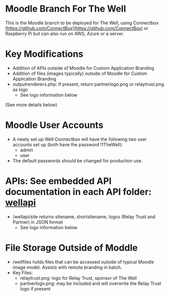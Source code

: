 # Moodle Branch For The Well

This is the Moodle branch to be deployed for The Well, using Connectbox [https://github.com/ConnectBox](https://github.com/ConnectBox) or 
Raspberry Pi but can also run on AWS, Azure or a server.

# Key Modifications  
* Addition of APIs outside of Moodle for Custom Application Branding
* Addition of files (images typically) outside of Moodle for Custom Application Branding
* outputrenderers.php: If present, return partnerlogo.png or relaytrust.png as logo
  * See logo information below

(See more details below)

# Moodle User Accounts
* A newly set up Well Connectbox will have the following two user accounts set up (both have the password !1TheWell):
  * admin
  * user
* The default passwords should be changed for production use.

# APIs: See embedded API documentation in each API folder: [wellapi](wellapi)

* /wellapi/site returns sitename, shortsitename, logos (Relay Trust and Partner) in JSON format  
  * See logo information below

# File Storage Outside of Moddle

* /wellfiles holds files that can be accessed outside of typical Moodle image model.  Assists with remote branding in batch.
* Key Files:
  * relaytrust.png: logo for Relay Trust, sponsor of The Well
  * partnerlogo.png: may be included and will overwrite the Relay Trust logo if present
